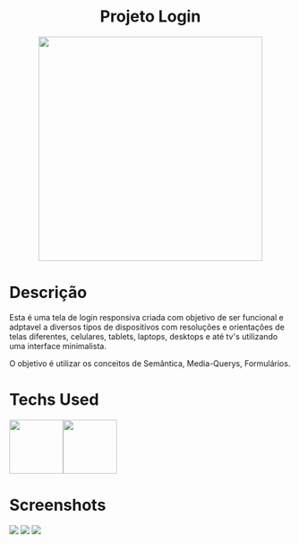 <div align="center">
    <h1>Projeto Login</h1>
    <img src="https://i.imgur.com/RI65v4j.png" width="400px">
</div>
     
 
# Descrição
Esta é uma tela de login responsiva criada com objetivo de ser funcional e adptavel a diversos tipos de dispositivos com resoluções e orientações de telas diferentes, celulares, tablets, laptops, desktops e até tv's utilizando uma interface minimalista.

O objetivo é utilizar os conceitos de Semântica, Media-Querys, Formulários.

 

# Techs Used
 <img src="https://cdn.jsdelivr.net/gh/devicons/devicon/icons/html5/html5-original-wordmark.svg" height="96" width="96px" /><img src="https://cdn.jsdelivr.net/gh/devicons/devicon/icons/css3/css3-original-wordmark.svg" height="96" width="96px" />



# Screenshots
  <img src="https://i.imgur.com/1mzwdTp.png"> 
  <img src="https://i.imgur.com/ywEPSTF.png">
  <img src="https://i.imgur.com/E61wDva.png"> 
  
